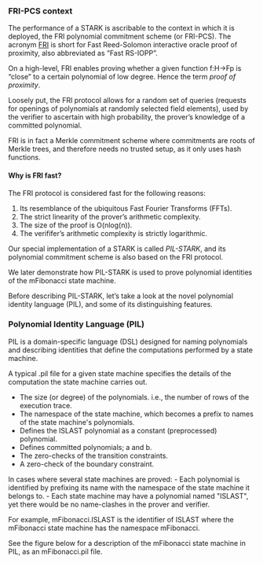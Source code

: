 ### FRI-PCS context

The performance of a STARK is ascribable to the context in which it is deployed, the FRI polynomial commitment scheme (or FRI-PCS). The acronym  [FRI](https://drops.dagstuhl.de/opus/volltexte/2018/9018/pdf/LIPIcs-ICALP-2018-14.pdf)  is short for Fast Reed-Solomon interactive oracle proof of proximity, also abbreviated as “Fast RS-IOPP”.

On a high-level, FRI enables proving whether a given function  f:H→Fp  is “close” to a certain polynomial of low degree. Hence the term  _proof of proximity_.

Loosely put, the FRI protocol allows for a random set of queries (requests for openings of polynomials at randomly selected field elements), used by the verifier to ascertain with high probability, the prover’s knowledge of a committed polynomial.

FRI is in fact a Merkle commitment scheme where commitments are roots of Merkle trees, and therefore needs no trusted setup, as it only uses hash functions.

#### Why is FRI fast?

The FRI protocol is considered fast for the following reasons:

1.  Its resemblance of the ubiquitous Fast Fourier Transforms (FFTs).
2.  The strict linearity of the prover’s arithmetic complexity.
3.  The size of the proof is  O(nlog(n)).
4.  The verififer’s arithmetic complexity is strictly logarithmic.

Our special implementation of a STARK is called  _PIL-STARK_, and its polynomial commitment scheme is also based on the FRI protocol.

We later demonstrate how PIL-STARK is used to prove polynomial identities of the mFibonacci state machine.

Before describing PIL-STARK, let’s take a look at the novel polynomial identity language (PIL), and some of its distinguishing features.

### Polynomial Identity Language (PIL)

PIL is a domain-specific language (DSL) designed for naming polynomials and describing identities that define the computations performed by a state machine.

A typical .pil file for a given state machine specifies the details of the computation the state machine carries out.

-   The size (or degree) of the polynomials. i.e., the number of rows of the execution trace.
-   The namespace of the state machine, which becomes a prefix to names of the state machine's polynomials.
-   Defines the ISLAST polynomial as a constant (preprocessed) polynomial.
-   Defines committed polynomials; a and b.
-   The zero-checks of the transition constraints.
-   A zero-check of the boundary constraint.

In cases where several state machines are proved: - Each polynomial is identified by prefixing its name with the namespace of the state machine it belongs to. - Each state machine may have a polynomial named "ISLAST", yet there would be no name-clashes in the prover and verifier.

For example, mFibonacci.ISLAST is the identifier of ISLAST where the mFibonacci state machine has the namespace mFibonacci.

See the figure below for a description of the mFibonacci state machine in PIL, as an mFibonacci.pil file.